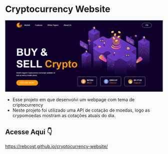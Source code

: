 # Cryptocurrency Website
![image](https://github.com/rebcost/cryptocurrency-website/blob/main/homepage.png)

- Esse projeto em que desenvolvi um webpage com tema de criptocurrency
- Neste projeto foi utilizado uma API de cotação de moedas, logo as crypomoedas mostram as cotações atuais do dia.

## Acesse Aqui 👇
https://rebcost.github.io/cryptocurrency-website/
